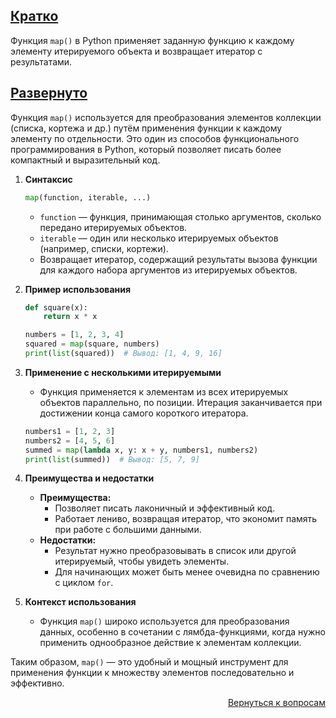 ## <u>Кратко</u>

Функция `map()` в Python применяет заданную функцию к каждому элементу итерируемого объекта и возвращает итератор
с результатами.

## <u>Развернуто</u>

Функция `map()` используется для преобразования элементов коллекции (списка, кортежа и др.) путём применения функции
к каждому элементу по отдельности. Это один из способов функционального программирования в Python, который позволяет
писать более компактный и выразительный код.

1. **Синтаксис**
    ```python
    map(function, iterable, ...)
    ```
    - `function` — функция, принимающая столько аргументов, сколько передано итерируемых объектов.
    - `iterable` — один или несколько итерируемых объектов (например, списки, кортежи).
    - Возвращает итератор, содержащий результаты вызова функции для каждого набора аргументов из итерируемых объектов.

2. **Пример использования**
    ```python
    def square(x):
        return x * x

    numbers = [1, 2, 3, 4]
    squared = map(square, numbers)
    print(list(squared))  # Вывод: [1, 4, 9, 16]
    ```

3. **Применение с несколькими итерируемыми**
    - Функция применяется к элементам из всех итерируемых объектов параллельно, по позиции. Итерация заканчивается при
      достижении конца самого короткого итератора.
    ```python
    numbers1 = [1, 2, 3]
    numbers2 = [4, 5, 6]
    summed = map(lambda x, y: x + y, numbers1, numbers2)
    print(list(summed))  # Вывод: [5, 7, 9]
    ```

4. **Преимущества и недостатки**
    - **Преимущества:**
        - Позволяет писать лаконичный и эффективный код.
        - Работает лениво, возвращая итератор, что экономит память при работе с большими данными.
    - **Недостатки:**
        - Результат нужно преобразовывать в список или другой итерируемый, чтобы увидеть элементы.
        - Для начинающих может быть менее очевидна по сравнению с циклом `for`.

5. **Контекст использования**
    - Функция `map()` широко используется для преобразования данных, особенно в сочетании с лямбда-функциями, когда
      нужно применить однообразное действие к элементам коллекции.

Таким образом, `map()` — это удобный и мощный инструмент для применения функции к множеству элементов последовательно
и эффективно.

<div align="right">

[Вернуться к вопросам](../Вопросы.md)

</div>
